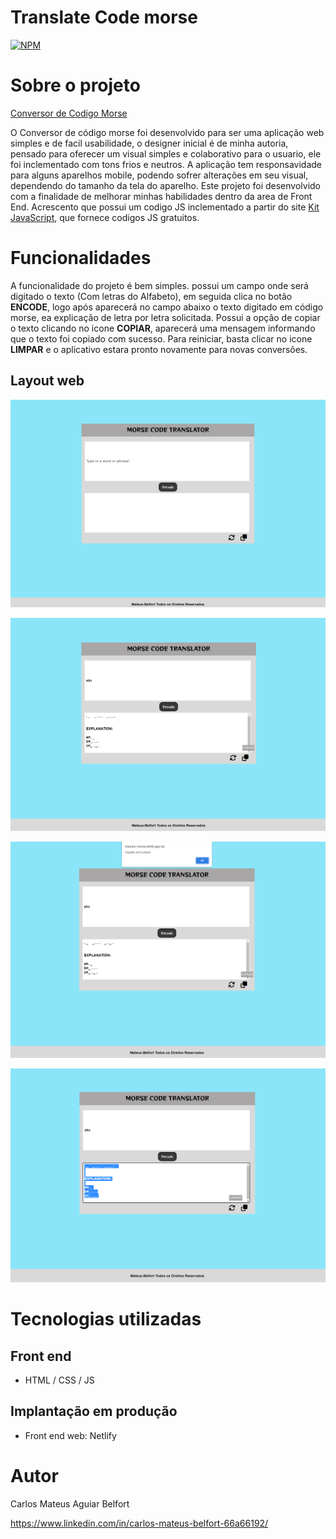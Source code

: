 # Translate Code morse
[![NPM](https://img.shields.io/github/license/Mateus-Belfort/Gerador_de_Senha)](https://github.com/Mateus-Belfort/Morse_Code_Translator/blob/main/LICENSE) 

# Sobre o projeto

[Conversor de Codigo Morse](https://tradutor-morse.netlify.app/)

O Conversor de código morse foi desenvolvido para ser uma aplicação web simples e de facil usabilidade, o designer inicial é de minha autoria, pensado para oferecer um
visual simples e colaborativo para o usuario, ele foi inclementado com tons frios e neutros. A aplicação tem responsavidade para alguns aparelhos mobile, podendo sofrer alterações em seu visual, dependendo do tamanho da tela do aparelho. Este projeto foi desenvolvido com a finalidade de melhorar minhas habilidades dentro da area de Front End. Acrescento que possui um codigo JS inclementado a partir do site [Kit JavaScript](http://javascriptkit.com), que fornece codigos JS gratuitos.

# Funcionalidades
A funcionalidade do projeto é bem simples.
possui um campo onde será digitado o texto (Com letras do Alfabeto), em seguida clica no botão **ENCODE**, logo após aparecerá no campo abaixo o texto digitado
em código morse, ea explicação de letra por letra solicitada. Possui a opção de copiar o texto clicando no icone **COPIAR**, aparecerá uma mensagem informando
que o texto foi copiado com sucesso. Para reiniciar, basta clicar no icone **LIMPAR** e o aplicativo estara pronto novamente para novas conversões.



## Layout web
![Web 1](https://github.com/Mateus-Belfort/Morse_Code_Translator/blob/main/assets/img/Tela_01.png)

![Web 2](https://github.com/Mateus-Belfort/Morse_Code_Translator/blob/main/assets/img/Tela_02.png)

![Web 3](https://github.com/Mateus-Belfort/Morse_Code_Translator/blob/main/assets/img/Tela_03.png)

![Web 4](https://github.com/Mateus-Belfort/Morse_Code_Translator/blob/main/assets/img/Tela_04.png)


# Tecnologias utilizadas

## Front end
- HTML / CSS / JS

## Implantação em produção

- Front end web: Netlify


# Autor

Carlos Mateus Aguiar Belfort

https://www.linkedin.com/in/carlos-mateus-belfort-66a66192/
